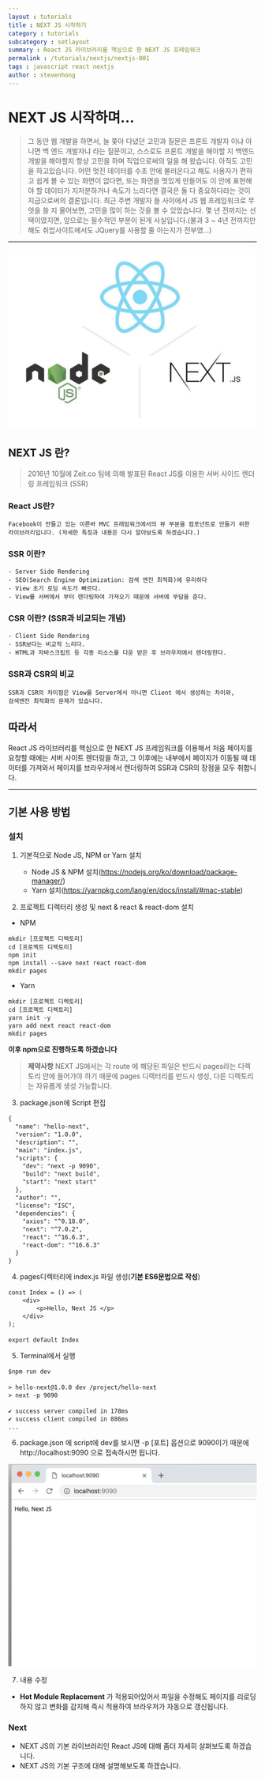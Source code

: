 ```yaml
---
layout : tutorials
title : NEXT JS 시작하기
category : tutorials
subcategory : setlayout
summary : React JS 라이브러리를 핵심으로 한 NEXT JS 프레임워크
permalink : /tutorials/nextjs/nextjs-001
tags : javascript react nextjs
author : stevenhong
---
```

# NEXT JS 시작하며...
> 그 동안 웹 개발을 하면서, 늘 쫒아 다녔던 고민과 질문은 프론트 개발자 이냐 아니면 백 엔드 개발자냐 라는 질문이고, 스스로도 프론트 개발을 해야할 지 백엔드 개발을 해야할지 항상 고민을 하며 직업으로써의 일을 해 왔습니다.
아직도 고민을 하고있습니다. 어떤 멋진 데이터를 수초 안에 불러온다고 해도 사용자가 편하고 쉽게 볼 수 있는 화면이 없다면, 또는 화면을 멋있게 만들어도 이 안에 표현해야 할 데이터가 지저분하거나 속도가 느리다면 결국은 둘 다 중요하다라는 것이
지금으로써의 결론입니다. 최근 주변 개발자 들 사이에서 JS 웹 프레임워크로 무엇을 쓸 지 물어보면, 고민을 많이 하는 것을 볼 수 있었습니다. 몇 년 전까지는 선택이였지면, 앞으로는 필수적인 부분이 된게 사실입니다.(불과 3 ~ 4년 전까지만 해도 취업사이트에서도
JQuery를 사용할 줄 아는지가 전부였...)

---
![](../imgs/img_001.png)
## NEXT JS 란?
> 2016년 10월에 Zeit.co 팀에 의해 발표된 React JS를 이용한 서버 사이드 렌더링 프레임워크 (SSR)

### React JS란?
```
Facebook이 만들고 있는 이른바 MVC 프레임워크에서의 뷰 부분을 컴포넌트로 만들기 위한
라이브러리입니다. (자세한 특징과 내용은 다시 알아보도록 하겠습니다.)
```

### SSR 이란?
```
- Server Side Rendering
- SEO(Search Engine Optimization: 검색 엔진 최적화)에 유리하다
- View 초기 로딩 속도가 빠르다.
- View를 서버에서 부터 렌더링하여 가져오기 때문에 서버에 부담을 준다.
```

### CSR 이란?  (SSR과 비교되는 개념)
```
- Client Side Rendering
- SSR보다는 비교적 느리다.
- HTML과 자바스크립트 등 각종 리소스를 다운 받은 후 브라우저에서 렌더링한다.
```
### SSR과 CSR의 비교
```
SSR과 CSR의 차이점은 View를 Server에서 아니면 Client 에서 생성하는 차이와,
검색엔진 최적화의 문제가 있습니다.
```

## 따라서
React JS 라이브러리를 핵심으로 한 NEXT JS 프레임워크를 이용해서 처음 페이지를 요청할 때에는 서버 사이트 렌더링을 하고,
그 이후에는 내부에서 페이지가 이동될 때 데이터를 가져와서 페이지를 브라우저에서 렌더링하여 SSR과 CSR의 장점을 모두 취합니다.

---
## 기본 사용 방법
### 설치
1. 기본적으로 Node JS, NPM or Yarn 설치
   * Node JS & NPM 설치(https://nodejs.org/ko/download/package-manager/)
   * Yarn 설치(https://yarnpkg.com/lang/en/docs/install/#mac-stable)

2. 프로젝트 디렉터리 생성 및 next & react & react-dom 설치

- NPM

```
mkdir [프로젝트 디렉토리]
cd [프로젝트 디렉토리]
npm init
npm install --save next react react-dom
mkdir pages
```

- Yarn

```
mkdir [프로젝트 디렉토리]
cd [프로젝트 디렉토리]
yarn init -y
yarn add next react react-dom
mkdir pages
```
**이후 npm으로 진행하도록 하겠습니다**
> **제약사항** NEXT JS에서는 각 route 에 해당된 파일은 반드시 pages라는 디렉토리 안에 들어가야 하기 때문에 pages 디렉터리를 반드시 생성, 다른 디렉토리는 자유롭게 생성 가능합니다.

3. package.json에 Script 편집

```
{
  "name": "hello-next",
  "version": "1.0.0",
  "description": "",
  "main": "index.js",
  "scripts": {
    "dev": "next -p 9090",
    "build": "next build",
    "start": "next start"
  },
  "author": "",
  "license": "ISC",
  "dependencies": {
    "axios": "^0.18.0",
    "next": "^7.0.2",
    "react": "^16.6.3",
    "react-dom": "^16.6.3"
  }
}
```

4. pages디렉터리에 index.js 파일 생성(**기본 ES6문법으로 작성**)
```
const Index = () => (
    <div>
        <p>Hello, Next JS </p>
    </div>
);

export default Index
```

5. Terminal에서 실행
```
$npm run dev

> hello-next@1.0.0 dev /project/hello-next
> next -p 9090

✔ success server compiled in 178ms
✔ success client compiled in 886ms
...
```

6. package.json 에 script에 dev를 보시면 -p [포트] 옵션으로 9090이기 때문에 http://localhost:9090 으로 접속하시면 됩니다.

![](../imgs/img_002.png)

7. 내용 수정

*  **Hot Module Replacement** 가 적용되어있어서 파일을 수정해도 페이지를 리로딩하지 않고 변화를 감지해 즉시 적용하여 브라우저가 자동으로 갱신됩니다.

### Next
* NEXT JS의 기본 라이브러리인 React JS에 대해 좀더 자세히 살펴보도록 하겠습니다.
* NEXT JS의 기본 구조에 대해 설명해보도록 하겠습니다.
